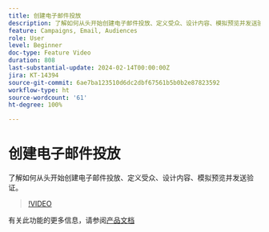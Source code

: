 ```yaml
---
title: 创建电子邮件投放
description: 了解如何从头开始创建电子邮件投放、定义受众、设计内容、模拟预览并发送验证。
feature: Campaigns, Email, Audiences
role: User
level: Beginner
doc-type: Feature Video
duration: 808
last-substantial-update: 2024-02-14T00:00:00Z
jira: KT-14394
source-git-commit: 6ae7ba123510d6dc2dbf67561b5b0b2e87823592
workflow-type: ht
source-wordcount: '61'
ht-degree: 100%

---
```



# 创建电子邮件投放

了解如何从头开始创建电子邮件投放、定义受众、设计内容、模拟预览并发送验证。

>[!VIDEO](https://video.tv.adobe.com/v/3425866/?learn=on)

有关此功能的更多信息，请参阅[产品文档](https://experienceleague.adobe.com/docs/campaign-web/v8/msg/gs-deliveries.html?lang=zh-Hans)